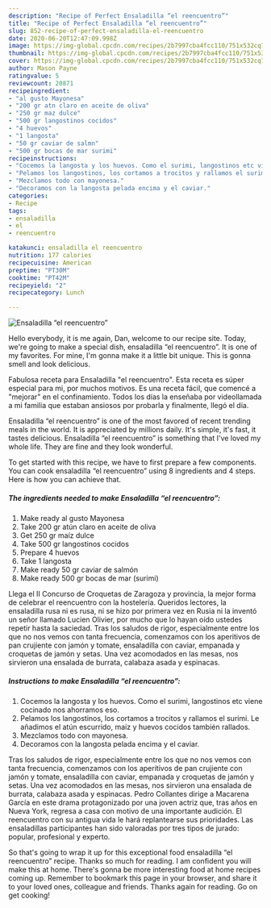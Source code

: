 ```yaml
---
description: "Recipe of Perfect Ensaladilla “el reencuentro”"
title: "Recipe of Perfect Ensaladilla “el reencuentro”"
slug: 852-recipe-of-perfect-ensaladilla-el-reencuentro
date: 2020-06-20T12:47:09.998Z
image: https://img-global.cpcdn.com/recipes/2b7997cba4fcc110/751x532cq70/ensaladilla-el-reencuentro-foto-principal.jpg
thumbnail: https://img-global.cpcdn.com/recipes/2b7997cba4fcc110/751x532cq70/ensaladilla-el-reencuentro-foto-principal.jpg
cover: https://img-global.cpcdn.com/recipes/2b7997cba4fcc110/751x532cq70/ensaladilla-el-reencuentro-foto-principal.jpg
author: Mason Payne
ratingvalue: 5
reviewcount: 20871
recipeingredient:
- "al gusto Mayonesa"
- "200 gr atn claro en aceite de oliva"
- "250 gr maz dulce"
- "500 gr langostinos cocidos"
- "4 huevos"
- "1 langosta"
- "50 gr caviar de salmn"
- "500 gr bocas de mar surimi"
recipeinstructions:
- "Cocemos la langosta y los huevos. Como el surimi, langostinos etc viene cocinado nos ahorramos eso."
- "Pelamos los langostinos, los cortamos a trocitos y rallamos el surimi. Le añadimos el atún escurrido, maíz y huevos cocidos también rallados."
- "Mezclamos todo con mayonesa."
- "Decoramos con la langosta pelada encima y el caviar."
categories:
- Recipe
tags:
- ensaladilla
- el
- reencuentro

katakunci: ensaladilla el reencuentro 
nutrition: 177 calories
recipecuisine: American
preptime: "PT30M"
cooktime: "PT42M"
recipeyield: "2"
recipecategory: Lunch

---
```



![Ensaladilla “el reencuentro”](https://img-global.cpcdn.com/recipes/2b7997cba4fcc110/751x532cq70/ensaladilla-el-reencuentro-foto-principal.jpg)

Hello everybody, it is me again, Dan, welcome to our recipe site. Today, we're going to make a special dish, ensaladilla “el reencuentro”. It is one of my favorites. For mine, I'm gonna make it a little bit unique. This is gonna smell and look delicious.

Fabulosa receta para Ensaladilla &#34;el reencuentro&#34;. Esta receta es súper especial para mi, por muchos motivos. Es una receta fácil, que comencé a &#34;mejorar&#34; en el confinamiento. Todos los días la enseñaba por videollamada a mi familia que estaban ansiosos por probarla y finalmente, llegó el día.

Ensaladilla “el reencuentro” is one of the most favored of recent trending meals in the world. It is appreciated by millions daily. It's simple, it's fast, it tastes delicious. Ensaladilla “el reencuentro” is something that I've loved my whole life. They are fine and they look wonderful.


To get started with this recipe, we have to first prepare a few components. You can cook ensaladilla “el reencuentro” using 8 ingredients and 4 steps. Here is how you can achieve that.

<!--inarticleads1-->

##### The ingredients needed to make Ensaladilla “el reencuentro”:

1. Make ready al gusto Mayonesa
1. Take 200 gr atún claro en aceite de oliva
1. Get 250 gr maíz dulce
1. Take 500 gr langostinos cocidos
1. Prepare 4 huevos
1. Take 1 langosta
1. Make ready 50 gr caviar de salmón
1. Make ready 500 gr bocas de mar (surimi)


Llega el II Concurso de Croquetas de Zaragoza y provincia, la mejor forma de celebrar el reencuentro con la hostelería. Queridos lectores, la ensaladilla rusa ni es rusa, ni se hizo por primera vez en Rusia ni la inventó un señor llamado Lucien Olivier, por mucho que lo hayan oído ustedes repetir hasta la saciedad. Tras los saludos de rigor, especialmente entre los que no nos vemos con tanta frecuencia, comenzamos con los aperitivos de pan crujiente con jamón y tomate, ensaladilla con caviar, empanada y croquetas de jamón y setas. Una vez acomodados en las mesas, nos sirvieron una ensalada de burrata, calabaza asada y espinacas. 

<!--inarticleads2-->

##### Instructions to make Ensaladilla “el reencuentro”:

1. Cocemos la langosta y los huevos. Como el surimi, langostinos etc viene cocinado nos ahorramos eso.
1. Pelamos los langostinos, los cortamos a trocitos y rallamos el surimi. Le añadimos el atún escurrido, maíz y huevos cocidos también rallados.
1. Mezclamos todo con mayonesa.
1. Decoramos con la langosta pelada encima y el caviar.


Tras los saludos de rigor, especialmente entre los que no nos vemos con tanta frecuencia, comenzamos con los aperitivos de pan crujiente con jamón y tomate, ensaladilla con caviar, empanada y croquetas de jamón y setas. Una vez acomodados en las mesas, nos sirvieron una ensalada de burrata, calabaza asada y espinacas. Pedro Collantes dirige a Macarena García en este drama protagonizado por una joven actriz que, tras años en Nueva York, regresa a casa con motivo de una importante audición. El reencuentro con su antigua vida le hará replantearse sus prioridades. Las ensaladillas participantes han sido valoradas por tres tipos de jurado: popular, profesional y experto. 

So that's going to wrap it up for this exceptional food ensaladilla “el reencuentro” recipe. Thanks so much for reading. I am confident you will make this at home. There's gonna be more interesting food at home recipes coming up. Remember to bookmark this page in your browser, and share it to your loved ones, colleague and friends. Thanks again for reading. Go on get cooking!
